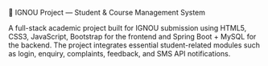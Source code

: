 📘 IGNOU Project — Student & Course Management System

A full-stack academic project built for IGNOU submission using HTML5, CSS3, JavaScript, Bootstrap for the frontend and Spring Boot + MySQL for the backend. The project integrates essential student-related modules such as login, enquiry, complaints, feedback, and SMS API notifications.
